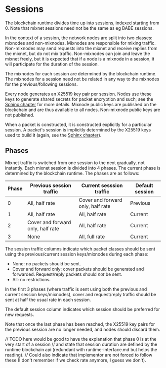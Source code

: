 # Sessions

The blockchain runtime divides time up into sessions, indexed starting from 0. Note that mixnet
sessions need not be the same as eg BABE sessions.

In the context of a session, the network nodes are split into two classes: mixnodes and
non-mixnodes. Mixnodes are responsible for mixing traffic. Non-mixnodes may send requests into the
mixnet and receive replies from the mixnet, but do not mix traffic. Non-mixnodes can join and leave
the mixnet freely, but it is expected that if a node is a mixnode in a session, it will participate
for the duration of the session.

The mixnodes for each session are determined by the blockchain runtime. The mixnodes for a session
need not be related in any way to the mixnodes for the previous/following sessions.

Every node generates an X25519 key pair per session. Nodes use these keys to generate shared
secrets for packet encryption and such; see the [Sphinx chapter](./sphinx.md#key-exchange) for more
details. Mixnode public keys are published on the blockchain and are thus available to all nodes.
Non-mixnode public keys are not published.

When a packet is constructed, it is constructed explicitly for a particular session. A packet's
session is implicitly determined by the X25519 keys used to build it (again, see the [Sphinx
chapter](./sphinx.md#mac-verification)).

## Phases

Mixnet traffix is switched from one session to the next gradually, not instantly. Each mixnet
session is divided into 4 phases. The current phase is determined by the blockchain runtime. The
phases are as follows:

| Phase | Previous session traffic          | Current sesssion traffic          | Default session |
|-------|-----------------------------------|-----------------------------------|-----------------|
| 0     | All, half rate                    | Cover and forward only, half rate | Previous        |
| 1     | All, half rate                    | All, half rate                    | Current         |
| 2     | Cover and forward only, half rate | All, half rate                    | Current         |
| 3     | None                              | All, full rate                    | Current         |

The session traffic columns indicate which packet classes should be sent using the previous/current
session keys/mixnodes during each phase:

- None: no packets should be sent.
- Cover and forward only: cover packets should be generated and forwarded. Request/reply packets
  should _not_ be sent.
- All: no restrictions.

In the first 3 phases (where traffic is sent using both the previous and current session
keys/mixnodes), cover and request/reply traffic should be sent at half the usual rate in each
session.

The default session column indicates which session should be preferred for new requests.

Note that once the last phase has been reached, the X25519 key pairs for the previous session are
no longer needed, and nodes should discard them.

// TODO here would be good to have the explanation that phase 0 is at the very start of a session
// and state that session duration are defined by the runtime blockchain api (redundant with runtime-interface.md but helps the reading).
// Could also indicate that implementor are not forced to follow these (I don't remember if we check rate anymore, I guess we don't).
